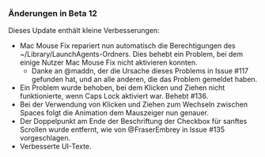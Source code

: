 ### Änderungen in Beta 12

Dieses Update enthält kleine Verbesserungen:

- Mac Mouse Fix repariert nun automatisch die Berechtigungen des ~/Library/LaunchAgents-Ordners. Dies behebt ein Problem, bei dem einige Nutzer Mac Mouse Fix nicht aktivieren konnten.
  - Danke an @maddn, der die Ursache dieses Problems in Issue #117 gefunden hat, und an alle anderen, die das Problem gemeldet haben.
- Ein Problem wurde behoben, bei dem Klicken und Ziehen nicht funktionierte, wenn Caps Lock aktiviert war. Behebt #136.
- Bei der Verwendung von Klicken und Ziehen zum Wechseln zwischen Spaces folgt die Animation dem Mauszeiger nun genauer.
- Der Doppelpunkt am Ende der Beschriftung der Checkbox für sanftes Scrollen wurde entfernt, wie von @FraserEmbrey in Issue #135 vorgeschlagen.
- Verbesserte UI-Texte.